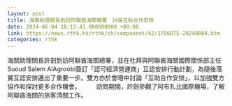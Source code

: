 ```yaml
---
layout: post
title: 海關助理關長到訪阿聯酋海關總署　討論互助合作安排
date: 2024-06-04 18:15:41.000000000 +08:00
link: https://news.rthk.hk/rthk/ch/component/k2/1756075-20240604.htm
categories: rthk
---
```


海關助理關長許劍到訪阿聯酋海關總署，並在杜拜與阿聯酋海關國際關係部主任Suoud Salem AlAgroobi簽訂「認可經濟營運商」互認安排行動計劃，為隨後落實互認安排邁出了重要一步。雙方亦於會晤中討論「互助合作安排」，以加強雙方協作和探討更多合作機會。
　　 
訪問期間，許劍參觀了阿布扎比國際機場，了解阿聯酋海關的旅客清關工作。
